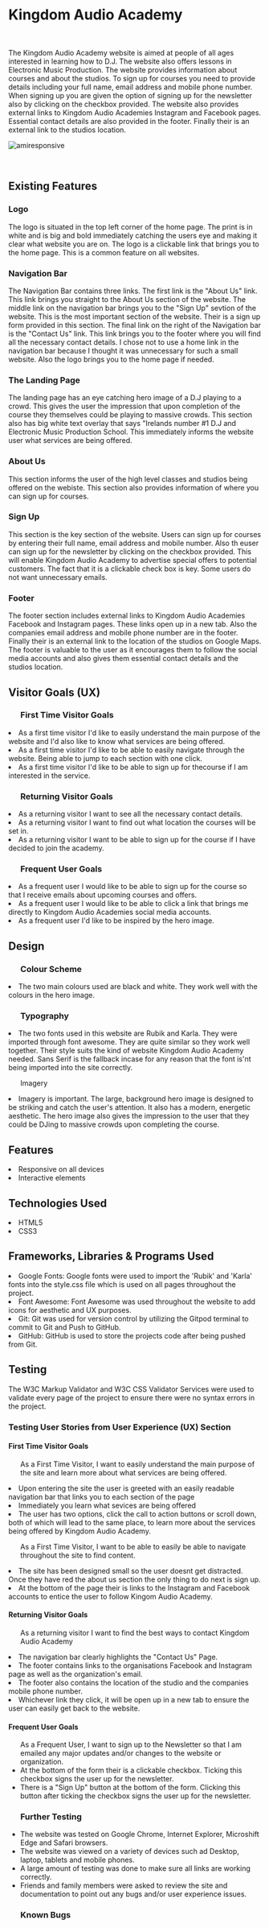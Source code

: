 <h1>Kingdom Audio Academy</h1>
<br>
<p>
The Kingdom Audio Academy website is aimed at people of all ages interested in learning how to D.J. The website also offers lessons in Electronic Music Production. The website provides information about courses and about the studios. To sign up for courses you need to provide details including your full name, email address and mobile phone number. When signing up you are given the option of signing up for the newsletter also by clicking on the checkbox provided. The website also provides external links to Kingdom Audio Academies Instagram and Facebook pages. Essential contact details are also provided in the footer. Finally their is an external link to the studios location.
</p>


![amiresponsive](assets/css/images/E2E1D302-FCD8-4381-948B-3112AB834453.jpeg/)

<br>
<h2>Existing Features</h2>
<h3>Logo</h3>
<p>The logo is situated in the top left corner of the home page. The print is in white and is big and bold immediately catching the users eye and making it clear what website you are on. The logo is a clickable link that brings you to the home page.  This is a common feature on all websites. 
</p>
<h3>Navigation Bar</h3>
<p>
The Navigation Bar contains three links. The first link is the "About Us" link. This link brings you straight to the About Us section of the website. The middle link on the navigation bar brings you to the "Sign Up" sevtion of the website. This is the most important section of the website. Their is a sign up form provided in this section. The final link on the right of the Navigation bar is the "Contact Us" link. This link brings you to the footer where you will find all the necessary contact details. I chose not to use a home link in the navigation bar because I thought it was unnecessary for such a small website. Also the logo brings you to the home page if needed.
</p>
<h3>The Landing Page</h3>
<p>
The landing page has an eye catching hero image of a D.J playing to a crowd. This gives the user the impression that upon completion of the course they themselves could be playing to massive crowds. This section also has big white text overlay that says "Irelands number #1 D.J and Electronic Music Production School. This immediately informs the website user what services are being offered.
</p>
<h3>About Us</h3>
<p>
This section informs the user of the high level classes and studios being offered on the webiste. This section also provides information of where you can sign up for courses.
</p>
<h3>Sign Up</h3>
<p>
This section is the key section of the website. Users can sign up for courses by entering their full name, email address and mobile number. Also th euser can sign up for the newsletter by clicking on the checkbox provided. This will enable Kingdom Audio Academy to advertise special offers to potential customers. The fact that it is a clickable check box is key. Some users do not want unnecessary emails.
<p>
<h3>Footer</h3>
<p>
The footer section includes external links to Kingdom Audio Academies Facebook and Instagram pages. These links open up in a new tab. Also the companies email address and mobile phone number are in the footer. Finally their is an external link to the location of the studios on Google Maps. The footer is valuable to the user as it encourages them to follow the social media accounts and also gives them essential contact details and the studios location.
</p>
<h2>Visitor Goals (UX)</h2>
<section>
<ul><h3>First Time Visitor Goals</h3></ul>
<li>
As a first time visitor I'd like to easily understand the main purpose of the website and I'd also like to know what services are being offered.
</li>
<li>
As a first time visitor I'd like to be able to easily navigate through the website. Being able to jump to each section with one click.
</li>
<li>
As a first time visitor I'd like to be able to sign up for thecourse if I am interested in the service.
</li>
<ul><h3>Returning Visitor Goals</h3></ul> 
<li>
As a returning visitor I want to see all the necessary contact details.
</li>
<li>
As a returning visitor I want to find out what location the courses will be set in.
</li>
<li>
As a returning visitor I want to be able to sign up for the course if I have decided to join the academy.
</li>
<ul>
<h3>Frequent User Goals</h3>
</ul>
<li>
As a frequent user I would like to be able to sign up for the course so that I receive emails about upcoming courses and offers.
</li>
<li>
As a frequent user I would like to be able to click a link that brings me directly to Kingdom Audio Academies social media accounts.
</li>
<li>
As a frequent user I'd like to be inspired by the hero image.
</li>
</section>
<h2>Design</h2>
<ul><h3>Colour Scheme</h3></ul>
<li>The two main colours used are black and white. They work well with the colours in the hero image.</li>
<ul><h3>Typography</h3></ul>
<li>The two fonts used in this website are Rubik and Karla. They were imported through font awesome. They are quite similar so they work well together. Their style suits the kind of website Kingdom Audio Academy needed. Sans Serif is the fallback incase for any reason that the font is'nt being imported into the site correctly.
</li>
<ul>Imagery</ul>
<li>
Imagery is important. The large, background hero image is designed to be striking and catch the user's attention. It also has a modern, energetic aesthetic. The hero image also gives the impression to the user that they could be DJing to massive crowds upon completing the course.
</li>
<h2>Features</h2>
<li>Responsive on all devices</li>
<li>Interactive elements</li>
<h2>Technologies Used</h2>
<li>HTML5</li>
<li>CSS3</li>
<h2>Frameworks, Libraries & Programs Used</h2>
<li>Google Fonts:
Google fonts were used to import the 'Rubik' and 'Karla' fonts into the style.css file which is used on all pages throughout the project. </li>
<li>Font Awesome:
Font Awesome was used throughout the website to add icons for aesthetic and UX purposes. </li>
<li>Git:
Git was used for version control by utilizing the Gitpod terminal to commit to Git and Push to GitHub.</li>
<li>GitHub:
GitHub is used to store the projects code after being pushed from Git.</li>
<h2>Testing</h2>
The W3C Markup Validator and W3C CSS Validator Services were used to validate every page of the project to ensure there were no syntax errors in the project.
<h3>Testing User Stories from User Experience (UX) Section</h3>
<h4>First Time Visitor Goals</h4>
<ul>As a First Time Visitor, I want to easily understand the main purpose of the site and learn more about what services are being offered.</ul>
<li>Upon entering the site the user is greeted with an easily readable navigation bar that links you to each section of the page</li>
<li>Immediately you learn what sevices are being offered</li>
<li>The user has two options, click the call to action buttons or scroll down, both of which will lead to the same place, to learn more about the services being offered by Kingdom Audio Academy.</li>
<ul>As a First Time Visitor, I want to be able to easily be able to navigate throughout the site to find content.</ul>
<li>The site has been designed small so the user doesnt get distracted. Once they have red the about us section the only thing to do next is sign up.</li>
<li>At the bottom of the page their is links to the Instagram and Facebook accounts to entice the user to follow Kingom Audio Academy. </li>
<h4>Returning Visitor Goals</h4>
<ul>As a returning visitor I  want to find the best ways to contact Kingdom Audio Academy</ul>
<li>The navigation bar clearly highlights the "Contact Us" Page.
<li>The footer contains links to the organisations Facebook and Instagram page as well as the organization's email.</li>
<li>The footer also contains the location of the studio and the companies mobile phone number.</li>
<li>Whichever link they click, it will be open up in a new tab to ensure the user can easily get back to the website.</li>
<h4>Frequent User Goals</h4>
<ul>As a Frequent User, I want to sign up to the Newsletter so that I am emailed any major updates and/or changes to the website or organization.
<li>At the bottom of the form their is a clickable checkbox. Ticking this checkbox signs the user up for the newsletter.</li>
<li>There is a "Sign Up" button at the bottom of the form. Clicking this button after ticking the checkbox signs the user up for the newsletter.</li>
<h3>Further Testing</h3>
<li>The website was tested on Google Chrome, Internet Explorer, Microshift Edge and Safari browsers.</li>
<li>The website was viewed on a variety of devices such ad Desktop, laptop, tablets and mobile phones.</li>
<li>A large amount of testing was done to make sure all links are working correctly.</li>
<li>Friends and family members were asked to review the site and documentation to point out any bugs and/or user experience issues.</li>
<h3>Known Bugs</h3>





